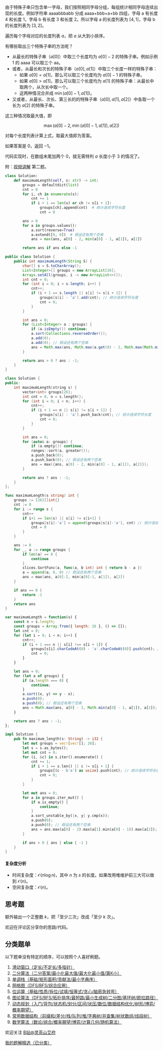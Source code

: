 由于特殊子串只包含单一字母，我们按照相同字母分组，每组统计相同字母连续出现的长度。例如字符串 aaaabbbabb 分成 aaaa+bbb+a+bb 四组，字母 a 有长度 $4$ 和长度 $1$，字母 b 有长度 $3$ 和长度 $2$。所以字母 a 的长度列表为 $[4,1]$，字母 b 的长度列表为 $[3,2]$。

遍历每个字母对应的长度列表 $a$，把 $a$ 从大到小排序。

有哪些取出三个特殊子串的方法呢？

- 从最长的特殊子串（$a[0]$）中取三个长度均为 $a[0]-2$ 的特殊子串。例如示例 1 的 aaaa 可以取三个 aa。
- 或者，从最长和次长的特殊子串（$a[0],a[1]$）中取三个长度一样的特殊子串：
  - 如果 $a[0]=a[1]$，那么可以取三个长度均为 $a[0]-1$ 的特殊子串。
  - 如果 $a[0]>a[1]$，那么可以取三个长度均为 $a[1]$ 的特殊子串：从最长中取两个，从次长中取一个。
  - 这两种情况合并成 $\min(a[0]-1, a[1])$。
- 又或者，从最长、次长、第三长的的特殊子串（$a[0],a[1],a[2]$）中各取一个长为 $a[2]$ 的特殊子串。

这三种情况取最大值，即

$$
\max(a[0]-2, \min(a[0]-1, a[1]), a[2])
$$

对每个长度列表计算上式，取最大值即为答案。

如果答案是 $0$，返回 $-1$。

代码实现时，在数组末尾加两个 $0$，就无需特判 $a$ 长度小于 $3$ 的情况了。

附：[视频讲解](https://www.bilibili.com/video/BV1XG411B7bX?t=1m44s) 第二题。

```py [sol-Python3]
class Solution:
    def maximumLength(self, s: str) -> int:
        groups = defaultdict(list)
        cnt = 0
        for i, ch in enumerate(s):
            cnt += 1
            if i + 1 == len(s) or ch != s[i + 1]:
                groups[ch].append(cnt)  # 统计连续字符长度
                cnt = 0

        ans = 0
        for a in groups.values():
            a.sort(reverse=True)
            a.extend([0, 0])  # 假设还有两个空串
            ans = max(ans, a[0] - 2, min(a[0] - 1, a[1]), a[2])

        return ans if ans else -1
```

```java [sol-Java]
public class Solution {
    public int maximumLength(String S) {
        char[] s = S.toCharArray();
        List<Integer>[] groups = new ArrayList[26];
        Arrays.setAll(groups, i -> new ArrayList<>());
        int cnt = 0;
        for (int i = 0; i < s.length; i++) {
            cnt++;
            if (i + 1 == s.length || s[i] != s[i + 1]) {
                groups[s[i] - 'a'].add(cnt); // 统计连续字符长度
                cnt = 0;
            }
        }

        int ans = 0;
        for (List<Integer> a : groups) {
            if (a.isEmpty()) continue;
            a.sort(Collections.reverseOrder());
            a.add(0);
            a.add(0); // 假设还有两个空串
            ans = Math.max(ans, Math.max(a.get(0) - 2, Math.max(Math.min(a.get(0) - 1, a.get(1)), a.get(2))));
        }

        return ans > 0 ? ans : -1;
    }
}
```

```cpp [sol-C++]
class Solution {
public:
    int maximumLength(string s) {
        vector<int> groups[26];
        int cnt = 0, n = s.length();
        for (int i = 0; i < n; i++) {
            cnt++;
            if (i + 1 == n || s[i] != s[i + 1]) {
                groups[s[i] - 'a'].push_back(cnt); // 统计连续字符长度
                cnt = 0;
            }
        }

        int ans = 0;
        for (auto& a: groups) {
            if (a.empty()) continue;
            ranges::sort(a, greater());
            a.push_back(0);
            a.push_back(0); // 假设还有两个空串
            ans = max({ans, a[0] - 2, min(a[0] - 1, a[1]), a[2]});
        }

        return ans ? ans : -1;
    }
};
```

```go [sol-Go]
func maximumLength(s string) int {
    groups := [26][]int{}
    cnt := 0
    for i := range s {
        cnt++
        if i+1 == len(s) || s[i] != s[i+1] {
            groups[s[i]-'a'] = append(groups[s[i]-'a'], cnt) // 统计连续字符长度
            cnt = 0
        }
    }

    ans := 0
    for _, a := range groups {
        if len(a) == 0 {
            continue
        }
        slices.SortFunc(a, func(a, b int) int { return b - a })
        a = append(a, 0, 0) // 假设还有两个空串
        ans = max(ans, a[0]-2, min(a[0]-1, a[1]), a[2])
    }

    if ans == 0 {
        return -1
    }
    return ans
}
```

```js [sol-JavaScript]
var maximumLength = function(s) {
    const n = s.length;
    const groups = Array.from({ length: 26 }, () => []);
    let cnt = 0;
    for (let i = 0; i < n; i++) {
        cnt++;
        if (i + 1 === n || s[i] !== s[i + 1]) {
            groups[s[i].charCodeAt(0) - 'a'.charCodeAt(0)].push(cnt); // 统计连续字符长度
            cnt = 0;
        }
    }

    let ans = 0;
    for (let a of groups) {
        if (a.length === 0) {
            continue;
        }
        a.sort((x, y) => y - x);
        a.push(0);
        a.push(0); // 假设还有两个空串
        ans = Math.max(ans, a[0] - 2, Math.min(a[0] - 1, a[1]), a[2]);
    }

    return ans ? ans : -1;
};
```

```rust [sol-Rust]
impl Solution {
    pub fn maximum_length(s: String) -> i32 {
        let mut groups = vec![vec![]; 26];
        let s = s.as_bytes();
        let mut cnt = 0;
        for (i, &c) in s.iter().enumerate() {
            cnt += 1;
            if i + 1 == s.len() || c != s[i + 1] {
                groups[(c - b'a') as usize].push(cnt); // 统计连续字符长度
                cnt = 0;
            }
        }

        let mut ans = 0;
        for a in groups.iter_mut() {
            if a.is_empty() {
                continue;
            }
            a.sort_unstable_by(|x, y| y.cmp(x));
            a.push(0);
            a.push(0); // 假设还有两个空串
            ans = ans.max(a[0] - 2).max(a[1].min(a[0] - 1)).max(a[2]);
        }

        if ans > 0 { ans } else { -1 }
    }
}
```

#### 复杂度分析

- 时间复杂度：$\mathcal{O}(n\log n)$，其中 $n$ 为 $s$ 的长度。如果改用堆维护前三大可以做到 $\mathcal{O}(n)$。
- 空间复杂度：$\mathcal{O}(n)$。

## 思考题

额外输出一个正整数 $k$，把「至少三次」改成「至少 $k$ 次」。

欢迎在评论区分享你的思路/代码。

## 分类题单

以下题单没有特定的顺序，可以按照个人喜好刷题。

1. [滑动窗口（定长/不定长/多指针）](https://leetcode.cn/circle/discuss/0viNMK/)
2. [二分算法（二分答案/最小化最大值/最大化最小值/第K小）](https://leetcode.cn/circle/discuss/SqopEo/)
3. [单调栈（基础/矩形面积/贡献法/最小字典序）](https://leetcode.cn/circle/discuss/9oZFK9/)
4. [网格图（DFS/BFS/综合应用）](https://leetcode.cn/circle/discuss/YiXPXW/)
5. [位运算（基础/性质/拆位/试填/恒等式/贪心/脑筋急转弯）](https://leetcode.cn/circle/discuss/dHn9Vk/)
6. [图论算法（DFS/BFS/拓扑排序/最短路/最小生成树/二分图/基环树/欧拉路径）](https://leetcode.cn/circle/discuss/01LUak/)
7. [动态规划（入门/背包/状态机/划分/区间/状压/数位/数据结构优化/树形/博弈/概率期望）](https://leetcode.cn/circle/discuss/tXLS3i/)
8. [常用数据结构（前缀和/差分/栈/队列/堆/字典树/并查集/树状数组/线段树）](https://leetcode.cn/circle/discuss/mOr1u6/)
9. [数学算法（数论/组合/概率期望/博弈/计算几何/随机算法）](https://leetcode.cn/circle/discuss/IYT3ss/)

欢迎关注 [B站@灵茶山艾府](https://space.bilibili.com/206214)

[我的题解精选（已分类）](https://github.com/EndlessCheng/codeforces-go/blob/master/leetcode/SOLUTIONS.md)
